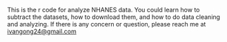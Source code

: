 This is the r code for analyze NHANES data. You could learn how to subtract the datasets, how to download them, and how to do data cleaning and analyzing. If there is any concern or question, please reach me at ivangong24@gmail.com

<!---
ivangong24/ivangong24 is a ✨ special ✨ repository because its `README.md` (this file) appears on your GitHub profile.
You can click the Preview link to take a look at your changes.
--->
